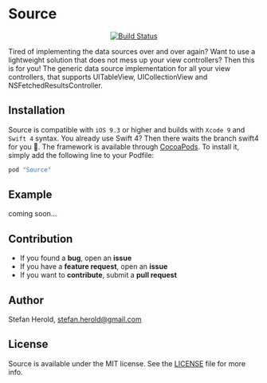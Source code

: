 # Source

<p align="center">
<a href="https://www.bitrise.io/app/bcaeb2dd1f4e5ee4"><img alt="Build Status" src="https://www.bitrise.io/app/bcaeb2dd1f4e5ee4/status.svg?token=zxAKGpqmEgoj6S215TQFjg&branch=master"/></a>
</p>

Tired of implementing the data sources over and over again? Want to use a lightweight solution that does not mess up your view controllers? Then this is for you! The generic data source implementation for all your view controllers, that supports UITableView, UICollectionView and NSFetchedResultsController.

## Installation

Source is compatible with `iOS 9.3` or higher and builds with `Xcode 9` and `Swift 4` syntax. You already use Swift 4? Then there waits the branch swift4 for you 💪. The framework is available through [CocoaPods](http://cocoapods.org). To install it, simply add the following line to your Podfile:

```ruby
pod "Source"
```

## Example
coming soon...

## Contribution

- If you found a **bug**, open an **issue**
- If you have a **feature request**, open an **issue**
- If you want to **contribute**, submit a **pull request**

## Author

Stefan Herold, stefan.herold@gmail.com

## License

Source is available under the MIT license. See the [LICENSE](LICENSE.md) file for more info.

